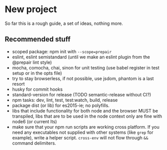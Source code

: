 New project
===========

So far this is a rough guide, a set of ideas, nothing more.

## Recommended stuff

* scoped package: npm init with `--scope=prepair`
* eslint, eslint semistandard (until we make an eslint plugin from the @prepair lint style)
* mocha, comocha, chai, sinon for unit testing (use babel register in test setup or in the opts file)
* try to stay browserless, if not possible, use jsdom, phantom is a last resort
* husky for commit hooks
* standard-version for release (TODO semantic-release without CI?)
* npm tasks: dev, lint, test, test:watch, build, release
* package dist (or lib) for es2015-ie; no polyfills.
* libs that include functionality for both node and the browser MUST be transpiled,
  libs that are to be used in the node context only are fine with node6 (or current lts)
* make sure that your npm run scripts are working cross platform. If you need any executables not
  supplied with other systems (like `grep` for example), write a helper script. `cross-env` will
  not flow through `&&` command delimiters.
